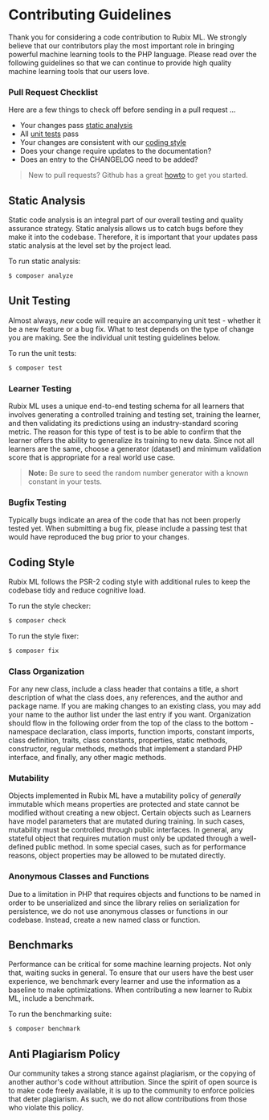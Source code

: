 # Contributing Guidelines
Thank you for considering a code contribution to Rubix ML. We strongly believe that our contributors play the most important role in bringing powerful machine learning tools to the PHP language. Please read over the following guidelines so that we can continue to provide high quality machine learning tools that our users love.

### Pull Request Checklist
Here are a few things to check off before sending in a pull request ...

- Your changes pass [static analysis](#static-analysis)
- All [unit tests](#unit-testing) pass
- Your changes are consistent with our [coding style](#coding-style)
- Does your change require updates to the documentation?
- Does an entry to the CHANGELOG need to be added?

> New to pull requests? Github has a great [howto](https://help.github.com/articles/about-pull-requests/) to get you started.

## Static Analysis
Static code analysis is an integral part of our overall testing and quality assurance strategy. Static analysis allows us to catch bugs before they make it into the codebase. Therefore, it is important that your updates pass static analysis at the level set by the project lead.

To run static analysis:
```sh
$ composer analyze
```
  
## Unit Testing
Almost always, *new* code will require an accompanying unit test - whether it be a new feature or a bug fix. What to test depends on the type of change you are making. See the individual unit testing guidelines below.

To run the unit tests:
```sh
$ composer test
```

### Learner Testing
Rubix ML uses a unique end-to-end testing schema for all learners that involves generating a controlled training and testing set, training the learner, and then validating its predictions using an industry-standard scoring metric. The reason for this type of test is to be able to confirm that the learner offers the ability to generalize its training to new data. Since not all learners are the same, choose a generator (dataset) and minimum validation score that is appropriate for a real world use case.

> **Note:** Be sure to seed the random number generator with a known constant in your tests.

### Bugfix Testing
Typically bugs indicate an area of the code that has not been properly tested yet. When submitting a bug fix, please include a passing test that would have reproduced the bug prior to your changes.

## Coding Style
Rubix ML follows the PSR-2 coding style with additional rules to keep the codebase tidy and reduce cognitive load.

To run the style checker:
```sh
$ composer check
```

To run the style fixer:
```sh
$ composer fix
```

### Class Organization
For any new class, include a class header that contains a title, a short description of what the class does, any references, and the author and package name. If you are making changes to an existing class, you may add your name to the author list under the last entry if you want. Organization should flow in the following order from the top of the class to the bottom - namespace declaration, class imports, function imports, constant imports, class definition, traits, class constants, properties, static methods, constructor, regular methods, methods that implement a standard PHP interface, and finally, any other magic methods.

### Mutability
Objects implemented in Rubix ML have a mutability policy of *generally* immutable which means properties are protected and state cannot be modified without creating a new object. Certain objects such as Learners have model parameters that are mutated during training. In such cases, mutability must be controlled through public interfaces. In general, any stateful object that requires mutation must only be updated through a well-defined public method. In some special cases, such as for performance reasons, object properties may be allowed to be mutated directly.

### Anonymous Classes and Functions
Due to a limitation in PHP that requires objects and functions to be named in order to be unserialized and since the library relies on serialization for persistence, we do not use anonymous classes or functions in our codebase. Instead, create a new named class or function.

## Benchmarks
Performance can be critical for some machine learning projects. Not only that, waiting sucks in general. To ensure that our users have the best user experience, we benchmark every learner and use the information as a baseline to make optimizations. When contributing a new learner to Rubix ML, include a benchmark.

To run the benchmarking suite:
```sh
$ composer benchmark
```

## Anti Plagiarism Policy
Our community takes a strong stance against plagiarism, or the copying of another author's code without attribution. Since the spirit of open source is to make code freely available, it is up to the community to enforce policies that deter plagiarism. As such, we do not allow contributions from those who violate this policy.